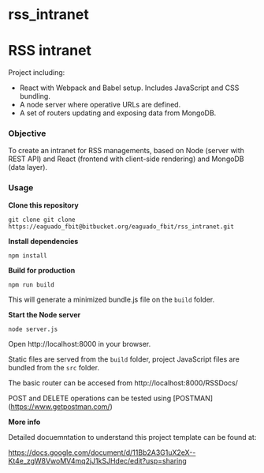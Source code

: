 # rss_intranet

RSS intranet
============

Project including:

- React with Webpack and Babel setup. Includes JavaScript and CSS bundling.
- A node server where operative URLs are defined.
- A set of routers updating and exposing data from MongoDB.


### Objective

To create an intranet for RSS managements, based on Node (server with REST API) and React (frontend with client-side rendering) and MongoDB (data layer). 

### Usage
**Clone this repository**
```
git clone git clone https://eaguado_fbit@bitbucket.org/eaguado_fbit/rss_intranet.git
```

**Install dependencies**
```
npm install
```

**Build for production**
```
npm run build
```

This will generate a minimized bundle.js file on the `build` folder.

**Start the Node server**
```
node server.js
```
Open http://localhost:8000 in your browser.

Static files are served from the `build` folder, project JavaScript files are bundled from the `src` folder.

The basic router can be accesed from http://localhost:8000/RSSDocs/

POST and DELETE operations can be tested using [POSTMAN] (https://www.getpostman.com/)

**More info**

Detailed docuemntation to understand this project template can be found at: 

https://docs.google.com/document/d/11Bb2A3G1uX2eX--Kt4e_zgW8VwoMV4mq2jJ1kSJHdec/edit?usp=sharing


